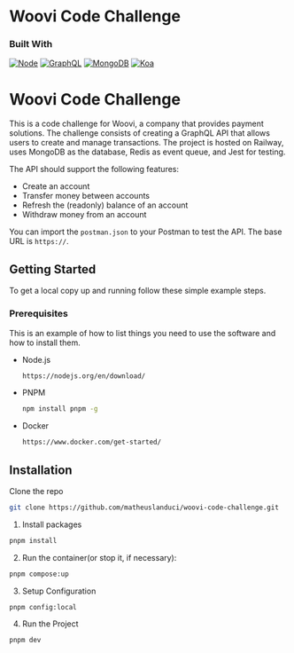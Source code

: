 # Woovi Code Challenge

### Built With

[![Node][node.js]][node-url]
[![GraphQL][graphql]][graphql-url]
[![MongoDB][mongodb]][mongodb-url]
[![Koa][koa]][koa-url]

<!-- GETTING STARTED -->

# Woovi Code Challenge

This is a code challenge for Woovi, a company that provides payment solutions. The challenge consists of creating a GraphQL API that allows users to create and manage transactions. The project is hosted on Railway, uses MongoDB as the database,
Redis as event queue, and Jest for testing.

The API should support the following features:

- Create an account
- Transfer money between accounts
- Refresh the (readonly) balance of an account
- Withdraw money from an account
  
You can import the `postman.json` to your Postman to test the API. The base URL
is `https://`. 

## Getting Started

To get a local copy up and running follow these simple example steps.

### Prerequisites

This is an example of how to list things you need to use the software and how to install them.

- Node.js

  ```sh
  https://nodejs.org/en/download/
  ```

- PNPM

  ```sh
  npm install pnpm -g
  ```

- Docker

  ```sh
  https://www.docker.com/get-started/
  ```

## Installation

Clone the repo

```sh
git clone https://github.com/matheuslanduci/woovi-code-challenge.git
```

1. Install packages

```sh
pnpm install
```

2. Run the container(or stop it, if necessary):

```sh
pnpm compose:up
```

3. Setup Configuration

```sh
pnpm config:local
```

4. Run the Project

```sh
pnpm dev
```

<!-- MARKDOWN LINKS & IMAGES -->
<!-- https://www.markdownguide.org/basic-syntax/#reference-style-links -->

[node.js]: https://img.shields.io/badge/NodeJS-339933?style=for-the-badge&logo=nodedotjs&logoColor=white
[node-url]: https://nodejs.org/
[graphql]: https://img.shields.io/badge/Graphql-E10098?style=for-the-badge&logo=graphql&logoColor=white
[graphql-url]: https://graphql.org/
[mongodb]: https://img.shields.io/badge/MongoDB-47A248?style=for-the-badge&logo=mongodb&logoColor=white
[mongodb-url]: https://mongodb.com
[koa]: https://img.shields.io/badge/Koa-F9F9F9?style=for-the-badge&logo=koa&logoColor=33333D
[koa-url]: https://koajs.com
